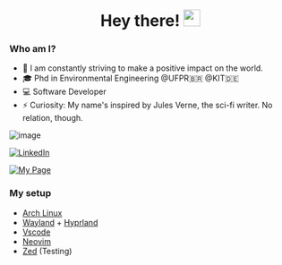 <h1 align="center">Hey there! <img src="https://media.giphy.com/media/hvRJCLFzcasrR4ia7z/giphy.gif" width="30px"></h1>

### Who am I?
- 🌱 I am constantly striving to make a positive impact on the world.
- 🎓 Phd in Environmental Engineering @UFPR🇧🇷 @KIT🇩🇪
- 💻 Software Developer
- ⚡ Curiosity: My name's inspired by Jules Verne, the sci-fi writer. No relation, though.
  
![image](https://www.codewars.com/users/juliowerner/badges/large)

[![LinkedIn](https://img.shields.io/badge/Linkedin-%230077B5.svg?logo=linkedin&logoColor=white)](https://www.linkedin.com/in/juliowerner/)

[![My Page](https://juliowerner.pages.dev/badge.png)](https://juliowerner.pages.dev/)

### My setup
- [Arch Linux](https://archlinux.org/)
- [Wayland](https://wayland.freedesktop.org) + [Hyprland](https://hyprland.org/)
- [Vscode](https://code.visualstudio.com/)
- [Neovim](https://neovim.io/)
- [Zed](https://zed.dev/) (Testing)
